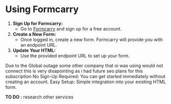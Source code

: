 # Using Formcarry

1. **Sign Up for Formcarry:**
   * Go to [Formcarry](https://formcarry.com/) and sign up for a free account.
2. **Create a New Form:**
   * Once logged in, create a new form. Formcarry will provide you with an endpoint URL.
3. **Update Your HTML:**
   * Use the provided endpoint URL to set up your form.

Due to the Global outage some other company that oi was using would not connect this is very disapointing as i had future seo plans for this subscription
No Sign-Up Required: You can get started immediately without creating an account.
Easy Setup: Simple integration into your existing HTML form.

**TO DO :**
research other services

